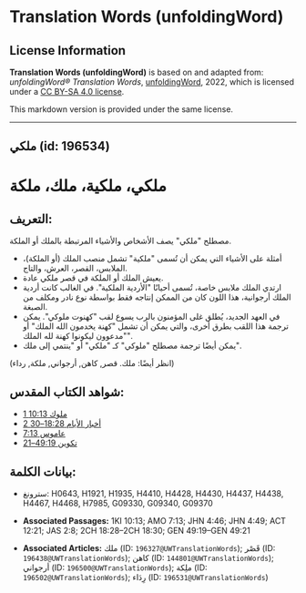 # Translation Words (unfoldingWord)

## License Information

**Translation Words (unfoldingWord)** is based on and adapted from: _unfoldingWord® Translation Words_, [unfoldingWord](https://unfoldingword.org/utw), 2022, which is licensed under a [CC BY-SA 4.0 license](https://creativecommons.org/licenses/by-sa/4.0/legalcode.en).

This markdown version is provided under the same license.



--------------------------------

## ملكي (id: 196534)

ملكي، ملكية، ملك، ملكة
======================

التعريف:
--------

مصطلح "ملكي" يصف الأشخاص والأشياء المرتبطة بالملك أو الملكة.

* أمثلة على الأشياء التي يمكن أن تُسمى "ملكية" تشمل منصب الملك (أو الملكة)، الملابس، القصر، العرش، والتاج.
* يعيش الملك أو الملكة في قصر ملكي عادة.
* ارتدي الملك ملابس خاصة، تُسمى أحيانًا "الأردية الملكية". في الغالب كانت أردية الملك أرجوانية، هذا اللون كان من الممكن إنتاجه فقط بواسطة نوع نادر ومكلف من الصبغة.
* في العهد الجديد، يُطلق غلى المؤمنون بالرب يسوع لقب "كهنوت ملوكي". يمكن ترجمة هذا اللقب بطرق أخرى، والتي يمكن أن تشمل "كهنة يخدمون الله الملك" أو "مدعوون ليكونوا كهنة لله الملك".
* يمكن أيضًا ترجمة مصطلح "ملوكي" كـ "ملكي" أو "ينتمي إلى ملك".

(انظر أيضًا: ملك. قصر, كاهن, أرجواني, ملكة, رداء)

شواهد الكتاب المقدس:
--------------------

* [1 ملوك 10:13](https://ref.ly/1Kgs10:13)
* [2 أخبار الأيام 18:28–30](https://ref.ly/2Chr18:28-2Chr18:30)
* [عاموس 7:13](https://ref.ly/Amos7:13)
* [تكوين 49:19–21](https://ref.ly/Gen49:19-Gen49:21)

بيانات الكلمة:
--------------

* سترونغ: H0643, H1921, H1935, H4410, H4428, H4430, H4437, H4438, H4467, H4468, H7985, G09330, G09340, G09370

* **Associated Passages:** 1KI 10:13; AMO 7:13; JHN 4:46; JHN 4:49; ACT 12:21; JAS 2:8; 2CH 18:28–2CH 18:30; GEN 49:19–GEN 49:21
* **Associated Articles:** ملك (ID: `196327@UWTranslationWords`); قَصْر (ID: `196438@UWTranslationWords`); كاهن (ID: `144801@UWTranslationWords`); أرجواني (ID: `196500@UWTranslationWords`); ملِكة (ID: `196502@UWTranslationWords`); رِدَاء (ID: `196531@UWTranslationWords`)


